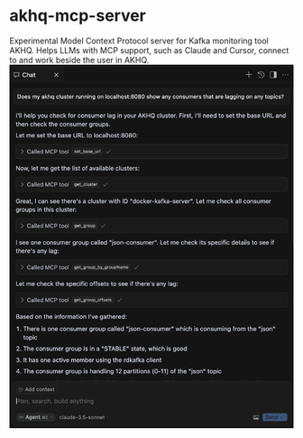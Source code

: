 # akhq-mcp-server
Experimental Model Context Protocol server for Kafka monitoring tool AKHQ. Helps LLMs with MCP support, such as Claude and Cursor, connect to and work beside the user in AKHQ.
![Screenshot of MCP server in use in Cursor](screenshot.png "In use in Cursor")
